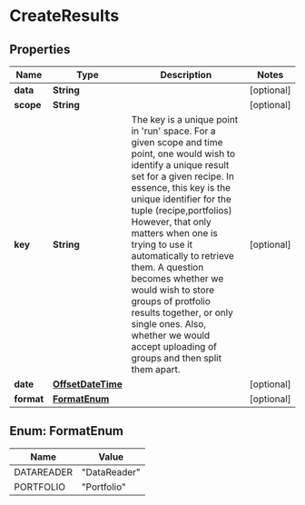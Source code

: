 
# CreateResults

## Properties
Name | Type | Description | Notes
------------ | ------------- | ------------- | -------------
**data** | **String** |  |  [optional]
**scope** | **String** |  |  [optional]
**key** | **String** | The key is a unique point in &#39;run&#39; space. For a given scope and time point, one would wish to  identify a unique result set for a given recipe. In essence, this key is the unique identifier for the tuple (recipe,portfolios)  However, that only matters when one is trying to use it automatically to retrieve them.  A question becomes whether we would wish to store groups of protfolio results together, or only single ones.  Also, whether we would accept uploading of groups and then split them apart. |  [optional]
**date** | [**OffsetDateTime**](OffsetDateTime.md) |  |  [optional]
**format** | [**FormatEnum**](#FormatEnum) |  |  [optional]


<a name="FormatEnum"></a>
## Enum: FormatEnum
Name | Value
---- | -----
DATAREADER | &quot;DataReader&quot;
PORTFOLIO | &quot;Portfolio&quot;



